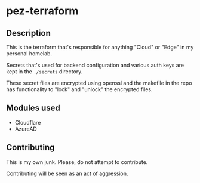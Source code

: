 # pez-terraform

## Description

This is the terraform that's responsible for anything "Cloud" or "Edge" in my personal homelab.

Secrets that's used for backend configuration and various auth keys are kept in the `./secrets` directory.

These secret files are encrypted using openssl and the makefile in the repo has functionality to "lock" and "unlock" the encrypted files.

## Modules used

* Cloudflare
* AzureAD

## Contributing

This is my own junk. Please, do not attempt to contribute.

Contributing will be seen as an act of aggression.